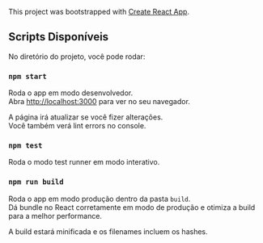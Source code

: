 This project was bootstrapped with [Create React App](https://github.com/facebook/create-react-app).

## Scripts Disponíveis

No diretório do projeto, você pode rodar:

### `npm start`

Roda o app em modo desenvolvedor.<br>
Abra [http://localhost:3000](http://localhost:3000) para ver no seu navegador.

A página irá atualizar se você fizer alterações.<br>
Você também verá lint errors no console.

### `npm test`

Roda o modo test runner em modo interativo.<br>

### `npm run build`

Roda o app em modo produção dentro da pasta `build`.<br>
Dá bundle no React corretamente em modo de produção e otimiza a build para a melhor performance.

A build estará minificada e os filenames incluem os hashes.<br>

